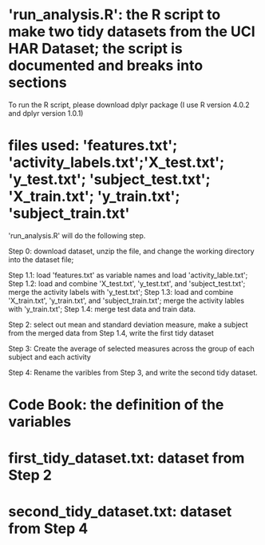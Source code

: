 # 'run_analysis.R': the R script to make two tidy datasets from the UCI HAR Dataset; the script is documented and breaks into sections

To run the R script, please download dplyr package (I use R version 4.0.2 and dplyr version 1.0.1)

# files used: 'features.txt'; 'activity_labels.txt';'X_test.txt'; 'y_test.txt'; 'subject_test.txt'; 'X_train.txt'; 'y_train.txt'; 'subject_train.txt'

'run_analysis.R' will do the following step.

Step 0: download dataset, unzip the file, and change the working directory into the dataset file;

Step 1.1: load 'features.txt' as variable names and load 'activity_lable.txt';
Step 1.2: load and combine 'X_test.txt', 'y_test.txt', and 'subject_test.txt'; merge the activity labels with 'y_test.txt';
Step 1.3: load and combine 'X_train.txt', 'y_train.txt', and 'subject_train.txt'; merge the activity lables with 'y_train.txt';
Step 1.4: merge test data and train data. 

Step 2: select out mean and standard deviation measure, make a subject from the merged data from Step 1.4, write the first tidy dataset

Step 3: Create the average of selected measures across the group of each subject and each activity

Step 4: Rename the varibles from Step 3, and write the second tidy dataset. 

# Code Book: the definition of the variables
# first_tidy_dataset.txt: dataset from Step 2
# second_tidy_dataset.txt: dataset from Step 4